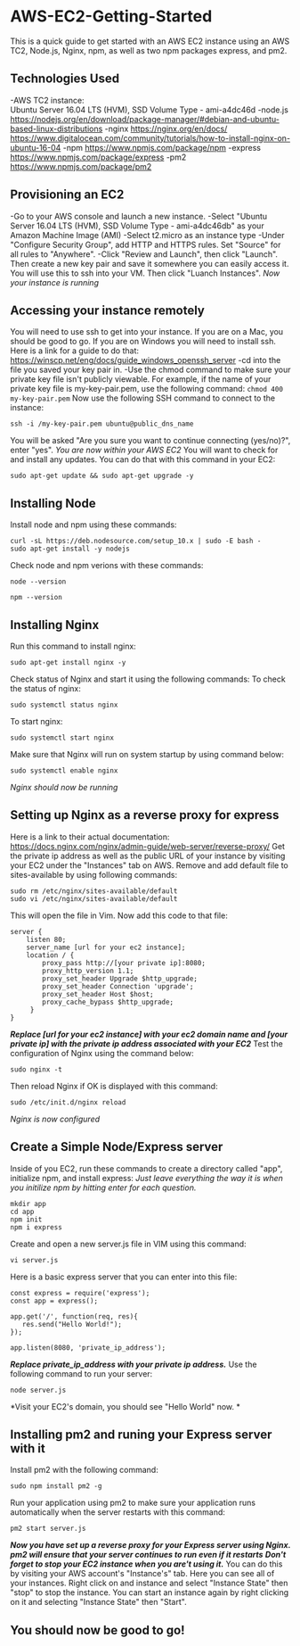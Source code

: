 # AWS-EC2-Getting-Started
This is a quick guide to get started with an AWS EC2 instance using an AWS TC2, Node.js, Nginx, npm, as well as two npm packages express, and pm2. 
## Technologies Used
-AWS TC2 instance: <br>
Ubuntu Server 16.04 LTS (HVM), SSD Volume Type - ami-a4dc46d 
-node.js 
https://nodejs.org/en/download/package-manager/#debian-and-ubuntu-based-linux-distributions
-nginx 
https://nginx.org/en/docs/ 
https://www.digitalocean.com/community/tutorials/how-to-install-nginx-on-ubuntu-16-04 
-npm 
https://www.npmjs.com/package/npm
-express
https://www.npmjs.com/package/express
-pm2 
https://www.npmjs.com/package/pm2
## Provisioning an EC2
-Go to your AWS console and launch a new instance. 
-Select "Ubuntu Server 16.04 LTS (HVM), SSD Volume Type - ami-a4dc46db" as your Amazon Machine Image (AMI)
-Select t2.micro as an instance type 
-Under "Configure Security Group", add HTTP and HTTPS rules. Set "Source" for all rules to "Anywhere".
-Click "Review and Launch", then click "Launch". Then create a new key pair and save it somewhere you can easily access it. You will use this to ssh into your VM. Then click "Luanch Instances". 
*Now your instance is running*
## Accessing your instance remotely
You will need to use ssh to get into your instance. If you are on a Mac, you should be good to go. If you are on Windows you will need to install ssh. Here is a link for a guide to do that: https://winscp.net/eng/docs/guide_windows_openssh_server
-cd into the file you saved your key pair in. 
-Use the chmod command to make sure your private key file isn't publicly viewable. For example, if the name of your private key file is my-key-pair.pem, use the following command: 
```chmod 400 my-key-pair.pem```
Now use the following SSH command to connect to the instance:
```
ssh -i /my-key-pair.pem ubuntu@public_dns_name
```
You will be asked "Are you sure you want to continue connecting (yes/no)?", enter "yes".
*You are now within your AWS EC2*
You will want to check for and install any updates. You can do that with this command in your EC2:
```
sudo apt-get update && sudo apt-get upgrade -y
```
## Installing Node
Install node and npm using these commands: 
```
curl -sL https://deb.nodesource.com/setup_10.x | sudo -E bash -
sudo apt-get install -y nodejs
```
Check node and npm verions with these commands: 
```
node --version
```
```
npm --version
```
## Installing Nginx
Run this command to install nginx: 
```
sudo apt-get install nginx -y
```
Check status of Nginx and start it using the following commands: 
To check the status of nginx: 
```
sudo systemctl status nginx  
```
To start nginx: 
```
sudo systemctl start nginx 
```
Make sure that Nginx will run on system startup by using command below: 
```
sudo systemctl enable nginx
```
*Nginx should now be running*
## Setting up Nginx as a reverse proxy for express
Here is a link to their actual documentation:
https://docs.nginx.com/nginx/admin-guide/web-server/reverse-proxy/
Get the private ip address as well as the public URL of your instance by visiting your EC2 under the "Instances" tab on AWS. 
Remove and add default file to sites-available by using following commands: 
```
sudo rm /etc/nginx/sites-available/default
sudo vi /etc/nginx/sites-available/default
```
This will open the file in Vim. Now add this code to that file: 
```
server {
    listen 80;
    server_name [url for your ec2 instance];
    location / {
        proxy_pass http://[your private ip]:8080;
        proxy_http_version 1.1;
        proxy_set_header Upgrade $http_upgrade;
        proxy_set_header Connection 'upgrade';
        proxy_set_header Host $host;
        proxy_cache_bypass $http_upgrade;
     }
}
```
***Replace [url for your ec2 instance] with your ec2 domain name and [your private ip] with the private ip address associated with your EC2***
Test the configuration of Nginx using the command below: 
```
sudo nginx -t
```
Then reload Nginx if OK is displayed with this command:
```
sudo /etc/init.d/nginx reload
```
*Nginx is now configured*
## Create a Simple Node/Express server
Inside of you EC2, run these commands to create a directory called "app", initialize npm, and install express:
*Just leave everything the way it is when you initilize npm by hitting enter for each question.*
```
mkdir app
cd app
npm init
npm i express
```
Create and open a new server.js file in VIM using this command:
```
vi server.js
```
Here is a basic express server that you can enter into this file:
```
const express = require('express');
const app = express();

app.get('/', function(req, res){
   res.send("Hello World!");
});

app.listen(8080, 'private_ip_address');
```
***Replace private_ip_address with your private ip address.***
Use the following command to run your server: 
```
node server.js
```
*Visit your EC2's domain, you should see "Hello World" now. *
## Installing pm2 and runing your Express server with it
Install pm2 with the following command: 
```
sudo npm install pm2 -g
```
Run your application using pm2 to make sure your application runs automatically when the server restarts with this command:
```
pm2 start server.js
```
***Now you have set up a reverse proxy for your Express server using Nginx. pm2 will ensure that your server continues to run even if it restarts***
***Don't forget to stop your EC2 instance when you are't using it.***
You can do this by visiting your AWS account's "Instance's" tab. Here you can see all of your instances. Right click on and instance and select "Instance State" then "stop" to stop the instance. You can start an instance again by right clicking on it and selecting "Instance State" then "Start".
## You should now be good to go!
